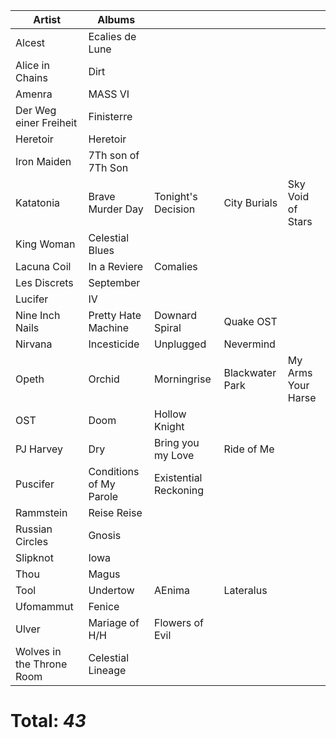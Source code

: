 |Artist                | Albums ||||
|-|-|-|-|-|
|Alcest                |Ecalies de Lune        |                  |            |                 |
|Alice in Chains       |Dirt                   |                  |            |                 |
|Amenra                |MASS VI                |                  |            |                 |
|Der Weg einer Freiheit|Finisterre             |                  |            |                 |
|Heretoir              |Heretoir               |                  |            |                 |
|Iron Maiden           |7Th son of 7Th Son     |                  |            |                 |
|Katatonia             |Brave Murder Day       |Tonight's Decision|City Burials|Sky Void of Stars|
|King Woman            |Celestial Blues        |                  |            |                 |
|Lacuna Coil           |In a Reviere           |Comalies          |            |                 |
|Les Discrets          |September              |                  |            |                 |
|Lucifer               |IV                     |                  |            |                 |
|Nine Inch Nails       |Pretty Hate Machine    |Downard Spiral    |Quake OST   |                 |
|Nirvana               |Incesticide            |Unplugged         |Nevermind   |                 |
|Opeth                 |Orchid                 |Morningrise       |Blackwater Park|My Arms Your Harse |
|OST                   |Doom                   |Hollow Knight     |            |                 |
|PJ Harvey             |Dry                    |Bring you my Love |Ride of Me  |                 |
|Puscifer              |Conditions of My Parole|Existential Reckoning |        |                 |
|Rammstein             |Reise Reise            |                  |            |                 |
|Russian Circles       |Gnosis                 |                  |            |                 |
|Slipknot              |Iowa                   |                  |            |                 |
|Thou                  |Magus                  |                  |            |                 |
|Tool                  |Undertow               |AEnima            |Lateralus   |                 |
|Ufomammut             |Fenice                 |                  |            |                 |
|Ulver                 |Mariage of H/H         |Flowers of Evil   |            |                 |
|Wolves in the Throne Room                     |Celestial Lineage |            |                 |


# Total: *43*
